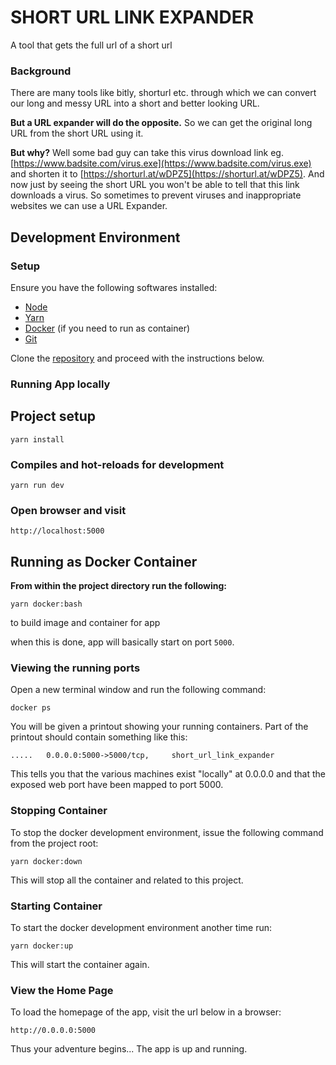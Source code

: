 # SHORT URL LINK EXPANDER

A tool that gets the full url of a short url

### Background

There are many tools like bitly, shorturl etc. through which we can convert our long and messy URL into a short and better looking URL. 

**But a URL expander will do the opposite.**
So we can get the original long URL from the short URL using it.

**But why?**
Well some bad guy can take this virus download link eg. [https://www.badsite.com/virus.exe](https://www.badsite.com/virus.exe) and shorten it to [https://shorturl.at/wDPZ5](https://shorturl.at/wDPZ5). 
And now just by seeing the short URL you won't be able to tell that this link downloads a virus. 
So sometimes to prevent viruses and inappropriate websites we can use a URL Expander.

## Development Environment

### Setup

Ensure you have the following softwares installed:

- [Node](https://nodejs.org)
- [Yarn](https://classic.yarnpkg.com/lang/en/docs/install/)
- [Docker](https://docs.docker.com/install/) (if you need to run as container)
- [Git](https://www.atlassian.com/git/tutorials/install-git)

Clone the [repository](https://github.com/sodiadrhain/short-url-link-expander) and proceed with the instructions below.

### Running App locally

## Project setup

```
yarn install
```

### Compiles and hot-reloads for development

```
yarn run dev
```

### Open browser and visit

```
http://localhost:5000
```

## Running as Docker Container

**From within the project directory run the following:**

```
yarn docker:bash
```

to build image and container for app

when this is done, app will basically start on port `5000`.

### Viewing the running ports

Open a new terminal window and run the following command:

```
docker ps
```

You will be given a printout showing your running containers. Part of the printout should contain something like this:

```
.....   0.0.0.0:5000->5000/tcp,     short_url_link_expander

```

This tells you that the various machines exist "locally" at 0.0.0.0 and that the exposed web port have been mapped to port 5000.

### Stopping Container

To stop the docker development environment, issue the following command from the project root:

```
yarn docker:down
```

This will stop all the container and related to this project.

### Starting Container

To start the docker development environment another time run:

```
yarn docker:up
```

This will start the container again.

### View the Home Page

To load the homepage of the app, visit the url below in a browser:

    http://0.0.0.0:5000

Thus your adventure begins... The app is up and running.